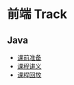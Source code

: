 # 前端 Track

## Java

- [课前准备](/frontend/java/Environment_Setup)
- [课程讲义](/frontend/java/java_introduction)
- [课程回放](/)